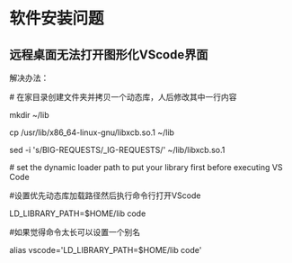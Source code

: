 # 软件安装问题

## 远程桌面无法打开图形化VScode界面

解决办法：

\# 在家目录创建文件夹并拷贝一个动态库，人后修改其中一行内容

mkdir ~/lib

cp /usr/lib/x86\_64-linux-gnu/libxcb.so.1 ~/lib

sed -i 's/BIG-REQUESTS/\_IG-REQUESTS/' ~/lib/libxcb.so.1

\# set the dynamic loader path to put your library first before executing VS Code

\#设置优先动态库加载路径然后执行命令行打开VScode

LD\_LIBRARY\_PATH=$HOME/lib code

\#如果觉得命令太长可以设置一个别名

alias vscode='LD\_LIBRARY\_PATH=$HOME/lib code'

